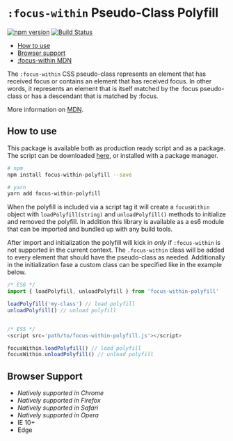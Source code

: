 # `:focus-within` Pseudo-Class Polyfill

[![npm version](https://badge.fury.io/js/focus-within-polyfill.svg)](https://badge.fury.io/js/focus-within-polyfill) [![Build Status](https://travis-ci.org/matteobad/focus-within-polyfill.svg?branch=master)](https://travis-ci.org/matteobad/focus-within-polyfill/)

* [How to use](#hot-to-use)
* [Browser support](#browser-support)
* [:focus-within MDN](https://developer.mozilla.org/en-US/docs/Web/CSS/:focus-within)

The `:focus-within` CSS pseudo-class represents an element that has received focus or contains an element that has received focus. In other words, it represents an element that is itself matched by the :focus pseudo-class or has a descendant that is matched by :focus.

More information on [MDN](https://developer.mozilla.org/en-US/docs/Web/CSS/:focus-within).

## How to use

This package is available both as production ready script and as a package. The script can be downloaded [here](https://unpkg.com/focus-within-polyfill/dist/focus-within-polyfill.js), or installed with a package manager.

```sh
# npm
npm install focus-within-polyfill --save

# yarn
yarn add focus-within-polyfill
```

When the polyfill is included via a script tag it will create a `focusWithin` object with `loadPolyfill(string)` and `unloadPolyfill()` methods to initialize and removed the polyfill. In addition this library is available as a es6 module that can be imported and bundled up with any build tools.

After import and initialization the polyfill will kick in *only* if `:focus-within` is not supported in the current context. The `.focus-within` class will be added to every element that should have the pseudo-class as needed. Additionally in the initialization fase a custom class can be specified like in the example below.

```javascript
/* ES6 */
import { loadPolyfill, unloadPolyfill } from 'focus-within-polyfill'

loadPolyfill('my-class') // load polyfill
unloadPolyfill() // unload polyfill


/* ES5 */
<script src='path/to/focus-within-polyfill.js'></script>

focusWithin.loadPolyfill() // load polyfill
focusWithin.unloadPolyfill() // unload polyfill
```

## Browser Support

* _Natively supported in Chrome_
* _Natively supported in Firefox_
* _Natively supported in Safari_
* _Natively supported in Opera_
* IE 10+
* Edge
